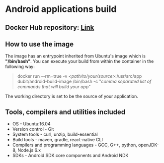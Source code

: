 # Android applications build

## Docker Hub repository: [Link](https://hub.docker.com/r/dubit/android-build-image/)

## How to use the image

The image has an entrypoint inherited from Ubuntu's image which is **"/bin/bash"**. You can execute your build from within the container in the following way:
> docker run --rm=true -v _<path/to/your/source>_:/usr/src/app dubit/android-build-image /bin/bash -c "_comma separated list of commands that will build your app_"

The working directory is set to be the source of your application.

## Tools, compilers and utilities included
 - OS - Ubuntu:16.04
 - Version control - Git
 - System tools - curl, unzip, build-essential
 - Build tools - maven, gradle, react-native CLI
 - Compilers and programming languages - GCC, G++, python, openJDK-8, Node.js 6.x
 - SDKs - Android SDK core components and Android NDK
